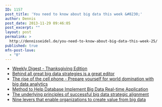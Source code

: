 ```yaml
---
ID: 1157
post_title: 'You need to know about big data this week &#8230;'
author: Dennis
post_date: 2013-11-29 09:46:05
post_excerpt: ""
layout: post
permalink: >
  http://dennisseidel.de/you-need-to-know-about-big-data-this-week-25/
published: true
mfn-post-love:
  - "0"
---
```

<ul class="scrd_digest">
<li><a href="http://www.datasciencecentral.com/xn/detail/6448529:BlogPost:120872" rel="external">Weekly Digest - Thanksgiving Edition</a>
</li>
<li><a href="http://www.techrepublic.com/blog/big-data-analytics/behind-all-great-big-data-strategies-is-a-great-editor/" rel="external">Behind all great big data strategies is a great editor</a>
</li>
<li><a href="http://feedproxy.google.com/~r/ibm-big-data-hub/~3/ondtnv-W_QI/rise-cell-phone-prepare-yourself-world-domination-big-data-analytics" rel="external">The rise of the cell phone - Prepare yourself for world domination with big data analytics</a>
</li>
<li><a href="http://www.datasciencecentral.com/xn/detail/6448529:BlogPost:120413" rel="external">Method to Help Database Implement Big Data Real-time Application</a>
</li>
<li><a href="http://www.techrepublic.com/blog/big-data-analytics/the-underlying-principles-of-successful-big-data-strategic-alignment/" rel="external">The underlying principles of successful big data strategic alignment</a>
</li>
<li><a href="http://feedproxy.google.com/~r/ibm-big-data-hub/~3/4Kv2ig6peHQ/nine-levers-enable-organizations-create-value-big-data" rel="external">Nine levers that enable organizations to create value from big data</a>
</li>
</ul>